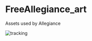 FreeAllegiance_art
==================

Assets used by Allegiance

![tracking](http://c.statcounter.com/10000712/0/f7a85520/1/)
